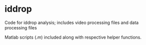 # iddrop


Code for iddrop analysis; includes video processing files and data processing files

Matlab scripts (*.m*) included along with respective helper functions.


